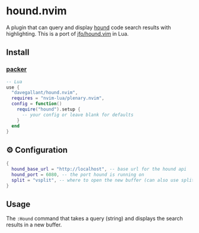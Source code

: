 # hound.nvim

A plugin that can query and display [hound](https://github.com/hound-search/hound) code search results with highlighting. This is a port of [jfo/hound.vim](https://github.com/jfo/hound.vim) in Lua.

## Install

### [packer](https://github.com/wbthomason/packer.nvim)

```lua
-- Lua
use {
  "davegallant/hound.nvim",
  requires = "nvim-lua/plenary.nvim",
  config = function()
    require("hound").setup {
      -- your config or leave blank for defaults
    }
  end
}
```

## ⚙️ Configuration

```lua
{
  hound_base_url = "http://localhost", -- base url for the hound api
  hound_port = 6080, -- the port hound is running on
  split = "vsplit", -- where to open the new buffer (can also use split)
}
```

## Usage

The `:Hound` command that takes a query (string) and displays the search results in a new buffer.

